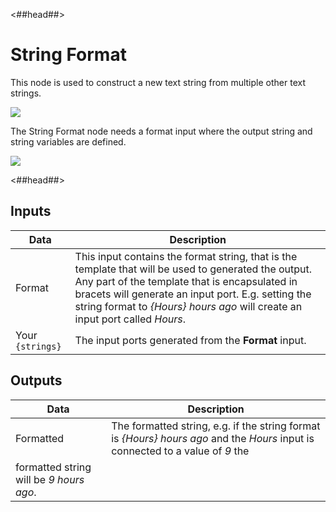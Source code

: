 <##head##>

# String Format

This node is used to construct a new text <span class="ndl-data">string</span> from multiple other text <span class="ndl-data">strings</span>.

<div class="ndl-image-with-background l">

![](/nodes/string-manipulation/string-format/stringformat-node.png)

</div>

The <span class="ndl-node">String Format</span> node needs a format input where the output <span class="ndl-data">string</span> and string variables are defined.

<div class="ndl-image-with-background l">

![](/nodes/string-manipulation/string-format/stringformat-visual.png)

</div>

<##head##>

## Inputs

| Data                                           | Description                                                                                                                                                                                                                                                                                  |
| ---------------------------------------------- | -------------------------------------------------------------------------------------------------------------------------------------------------------------------------------------------------------------------------------------------------------------------------------------------- |
| <span class="ndl-data">Format</span>           | This input contains the format string, that is the template that will be used to generated the output. Any part of the template that is encapsulated in bracets will generate an input port. E.g. setting the string format to _{Hours} hours ago_ will create an input port called _Hours_. |
| <span class="ndl-data">Your `{strings}`</span> | The input ports generated from the **Format** input.                                                                                                                                                                                                                                         |

## Outputs

| Data                                    | Description                                                                                                                     |
| --------------------------------------- | ------------------------------------------------------------------------------------------------------------------------------- |
| <span class="ndl-data">Formatted</span> | The formatted string, e.g. if the string format is _{Hours} hours ago_ and the _Hours_ input is connected to a value of _9_ the |
| formatted string will be _9 hours ago_. |
